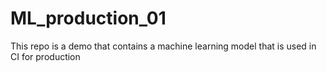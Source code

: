 # ML_production_01
This repo is a demo that contains a machine learning model that is used in CI for production
